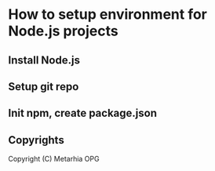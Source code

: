 # How to setup environment for Node.js projects

## Install Node.js

## Setup git repo

## Init npm, create package.json

## Copyrights

Copyright (C) Metarhia OPG
